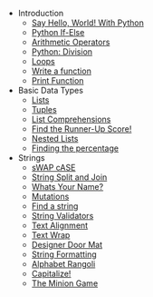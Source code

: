 - Introduction
   - [Say Hello, World! With Python](Introduction/Say_Hello_World_With_Python.py)
   - [Python If-Else](Introduction/Python_If_Else.py)
   - [Arithmetic Operators](Introduction/Arithmetic_Operators.py)
   - [Python: Division](Introduction/Python_Division.py)
   - [Loops](Introduction/Loops.py)
   - [Write a function](Introduction/Write_a_function.py)
   - [Print Function](Introduction/Print_Function.py)
- Basic Data Types
   - [Lists](Basic_Data_Types/Lists.py)
   - [Tuples](Basic_Data_Types/Tuples.py)
   - [List Comprehensions](Basic_Data_Types/List_Comprehensions.py)
   - [Find the Runner-Up Score!](Basic_Data_Types/Find_the_Runner_Up_Score.py)
   - [Nested Lists](Basic_Data_Types/Nested_Lists.py)
   - [Finding the percentage](Basic_Data_Types/Finding_the_percentage.py)
 - Strings
   - [sWAP cASE](Strings/sWAPcASE.py)
   - [String Split and Join](Strings/String_Split_and_Join.py)
   - [Whats Your Name?](Strings/What's_Your_Name.py)
   - [Mutations](Strings/Mutations.py)
   - [Find a string](Strings/Findastring.py)
   - [String Validators](Strings/String_Validators.py)
   - [Text Alignment](Strings/TextAlignment.py)
   - [Text Wrap](Strings/TextWrap.py)
   - [Designer Door Mat](Strings/DesignerDoorMat.py)
   - [String Formatting](Strings/StringFormatting.py)
   - [Alphabet Rangoli](Strings/AlphabetRangoli.py)
   - [Capitalize!](Strings/Capitalize.py)
   - [The Minion Game](Strings/TheMinionGame.py)
